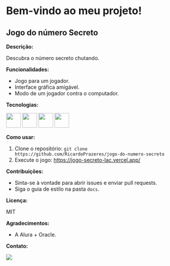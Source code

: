 #  Bem-vindo ao meu projeto!

##  Jogo do número Secreto

**Descrição:**

Descubra o número secreto chutando.

**Funcionalidades:**

* Jogo para um jogador.
* Interface gráfica amigável.
* Modo de um jogador contra o computador.

**Tecnologias:**

<img src="https://cdn.jsdelivr.net/gh/devicons/devicon@latest/icons/javascript/javascript-original.svg" width="40" height="40"/> <img src="https://cdn.jsdelivr.net/gh/devicons/devicon@latest/icons/html5/html5-original.svg" width="40" height="40" /> <img src="https://cdn.jsdelivr.net/gh/devicons/devicon@latest/icons/css3/css3-original.svg" width="40" height="40"/> <img src="https://cdn.jsdelivr.net/gh/devicons/devicon@latest/icons/figma/figma-original.svg" width="40" height="40"/>              
                  

**Como usar:**

1. Clone o repositório: `git clone https://github.com/RicardoPrazeres/jogo-do-numero-secreto`
3. Execute o jogo: https://jogo-secreto-lac.vercel.app/

**Contribuições:**

* Sinta-se à vontade para abrir issues e enviar pull requests.
* Siga o guia de estilo na pasta `docs`.

**Licença:**

MIT

**Agradecimentos:**

* A Alura + Oracle.

**Contato:**

<a href = "mailto:ricardoara.prazeres@gmail.com"><img loading="lazy" src="https://img.shields.io/badge/Gmail-D14836?style=for-the-badge&logo=gmail&logoColor=white" target="_blank"></a>
